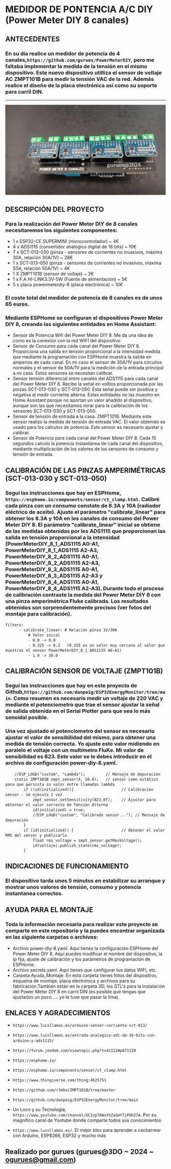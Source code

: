 # MEDIDOR DE PONTENCIA A/C DIY (Power Meter DIY 8 canales)

## ANTECEDENTES

### En su día realice un medidor de potencia de 4 canales,`https://github.com/gurues/PowerMeterDIY`, pero me faltaba implementar la medida de la tensión en el mismo dispositivo. Este nuevo dispositivo utilliza el sensor de voltaje AC ZMPT101B para medir la tensión VAC de la red. Además realice el diseño de la placa electrónica así como su soporte para carril DIN.

___

![PowerMeterDIY_8_Channel](Ayuda_Montaje/Fotos/00_PowerMeter_8CH_B.jpg)

## DESCRIPCIÓN DEL PROYECTO

### Para la realización del Power Meter DIY de 8 canales necesitaremos los siguientes componentes:

* 1 x ESP32-CE SUPERMINI (microcontrolador) ~ 4€
* 4 x ADS1115 (convertidor analógico digital de 16 bits) ~ 10€
* 7 x SCT-013-030 (pinza - sensores de corrientes no invasivos, máxima 30A, relación 30A/1V) ~ 28€
* 1 x SCT-013-050 (pinza - sensores de corrientes no invasivos, máxima 50A, relación 50A/1V) ~ 4€
* 1 X ZMPT101B (sensor de voltaje) ~ 2€
* 1 x F.A HI-LINK3.3V-5W (Fuente de alimentación) ~ 5€
* 5 x placa powermeterdiy-8 (placa electrónica) ~ 10€

### El coste total del medidor de potencia de 8 canales es de unos 65 euros.

### Mediante ESPHome se configuran el dispositivos Power Meter DIY 8, creando las siguientes entidades en Home Assistant:

* Sensor de Potencia Wifi del Power Meter DIY 8. Me da una idea de como es la conexión con la red WIFI del dispositivo
* Sensor de Consumo para cada canal del Power Meter DIY 8. Proporciona una salida en tensión proporcional a la intensidad medida que mediante la programación con ESPHome muestra la salida en amperios de cada canal. En mi caso el sensor de 30A/1V para circuitos normales y el sensor de 50A/1V para la medición de la entrada principal a mi casa. Estos sensores se necesitan calibrar.  
* Sensor tensión diferencial entre canales del ADS1115 para cada canal del Power Meter DIY 8. Recibe la señal en voltios proporcionada por las pinzas SCT-013-030 y SCT-013-050. Esta señal puede ser positiva y negativa al medir corriente alterna. Estas entidades no las muestro en Home Assistant porque no aportan un valor añadido al dispositivo, aunque son las que necesitamos mirar para la calibración de los sensores SCT-013-030 y SCT-013-050.
* Sensor de tensión de entrada a la casa. ZMPT101B. Mediante este sensor realizo la medida de tensión de entrada VAC. El valor obtenido es usado para los cálculos de potencia. Este sensor es necesario ajustar y calibrar.
* Sensor de Potencia para cada canal del Power Meter DIY 8. Cada 15 segundos calculo la potencia instantánea de cada canal del dispositivo, mediante multiplicación de los valores de los sensores de consumo y tensión de entrada.

## CALIBRACIÓN DE LAS PINZAS AMPERIMÉTRICAS (SCT-013-030 y SCT-013-050)

### Seguí las instrucciones que hay en ESPHome, `https://esphome.io/components/sensor/ct_clamp.html`. Calibré cada pinza con un consumo constate de 8.3A y 10A (radiador eléctrico de aceite). Ajuste el parámetro "calibrate_linear" para obtener los 8.3A y 10A en los canales de consumo del Power Meter DIY 8. El parámetro "calibrate_linear" inicial se obtiene de las medidas obtenidas por los ADS1115 que proporcionan las salida en tensión proporcional a la intensidad (PowerMeterDIY_8_1_ADS1115 A0-A1, PowerMeterDIY_8_1_ADS1115 A2-A3, PowerMeterDIY_8_2_ADS1115 A0-A1, PowerMeterDIY_8_2_ADS1115 A2-A3, PowerMeterDIY_8_3_ADS1115 A0-A1, PowerMeterDIY_8_3_ADS1115 A2-A3 y PowerMeterDIY_8_4_ADS1115 A0-A1, PowerMeterDIY_8_4_ADS1115 A2-A3). Durante todo el proceso de calibración contraste la medida del Power Meter DIY 8 con una pinza amperimétrica Fluke calibrada. Los resultados obtenidos son sorprendentemente precisos (ver fotos del montaje para calibración).

```Arduino
filters:
      - calibrate_linear: # Relación pinza 1V/30A
          # Valor inical
          - 0.0 -> 0.0
          - 0.325 -> 8.3   (0.325 es un valor muy cercano al valor que muestras el sensor PowerMeterDIY_8_1_ADS1115 A0-A1)
          - 1.0 -> 30.0
```

## CALIBRACIÓN SENSOR DE VOLTAJE (ZMPT101B)

### Seguí las instrucciones que hay en este proyecto de Github,`https://github.com/danpeig/ESP32EnergyMonitor/tree/main`. Como resumen es necesario medir un voltaje de 220 VAC y mediante el potenciometro que trae el sensor ajustar la señal de salida obtenida en el Serial Plotter para que sea lo más senoidal posible.

### Una vez ajustado el potenciometro del sensor es necesario ajustar el valor de sensibilidad del mismo, para obtener una medida de tensión correcta. Yo ajuste este valor midiendo en paralelo el voltaje con un multímetro FluKe. Mi valor de sensibilidad es 823. Este valor se le debes introducir en el archivo de configuración power-diy-8.yaml.

```Arduino
    //ESP_LOGD("custom", "Lambda");         // Mensaje de depuración
    static ZMPT101B zmpt_sensor(4, 50.0);   // sensor como estático para que persista su valor entre llamadas lambda
        if (!id(initialized)){                     // Calibracion sensor - se ejecuta 1 vez
            zmpt_sensor.setSensitivity(823.0f);    // Ajustar para obterner el valor correcto de Tensión Alterna
            id(initialized) = true;
            //ESP_LOGD("custom", "Calibrado sensor..."); // Mensaje de depuración
        }
        if (id(initialized)) {                     // Obtener el valor RMS del sensor y publicarlo
            float rms_voltage = zmpt_sensor.getRmsVoltage();
            id(voltaje).publish_state(rms_voltage);
        }
```

## INDICACIONES DE FUNCIONAMIENTO

### El dispositivo tarda unos 5 minutos en estabilizar su arranque y mostrar unos valores de tensión, consumo y potencia instantanea correctos. 

## AYUDA PARA EL MONTAJE

### Toda la información necesaria para realizar este proyecto se comparte en este repositorio y la puedes encontrar organizada en las siguiente carpetas o archivos:

* Archivo power-diy-8.yaml. Aquí tienes la configuración ESPHome del Power Meter DIY 8. Aquí puedes modificar el nombre del dispositivo, la ip fija, ajuste de calibración y los parámetros de programación de ESPHome.
* Archivo secrets.yaml. Aquí tienes que configurar tus datos WIFI, etc.
* Carpeta Ayuda_Montaje. En esta carpeta tienes fotos del dispositivo, esquema de montaje, placa electronica y archivos para su fabricación.También están en la carpeta 3D, los STL's para la instalación del Power Meter DIY 8 en carril DIN (es posible que tengas que ajustarlos un poco .... yo le tuve que pasar la lima).

## ENLACES Y AGRADECIMIENTOS

* `https://www.luisllamas.es/arduino-sensor-corriente-sct-013/`
* `https://www.luisllamas.es/entrada-analogica-adc-de-16-bits-con-arduino-y-ads1115/`
* `https://forum.jeedom.com/viewtopic.php?t=41112#p671120`
* `https://esphome.io/`
* `https://esphome.io/components/sensor/ct_clamp.html`
* `https://www.thingiverse.com/thing:4625751`
* `https://github.com/r3mko/ZMPT101B/tree/master`
* `https://github.com/danpeig/ESP32EnergyMonitor/tree/main`

* Un Loco y su Tecnología, `https://www.youtube.com/channel/UC2zp7AWsYhZaGmYTjP8hZ7A`. Por su magnífico canal de Youtube donde comparte todos sus conocimientos

* `https://www.luisllamas.es/`. El mejor bloc para aprender a cacharrear con Arduino, ESP8266, ESP32 y mucho más

## Realizado por gurues (gurues@3DO ~ 2024 ~ ogurues@gmail.com)